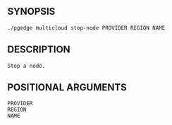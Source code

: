 ## SYNOPSIS
    ./pgedge multicloud stop-node PROVIDER REGION NAME
 
## DESCRIPTION
    Stop a node.
 
## POSITIONAL ARGUMENTS
    PROVIDER
    REGION
    NAME
